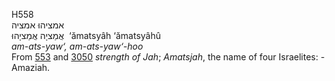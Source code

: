<body>
  <p>H558<br>  אמציהוּ    אמציה  <br> אֲמַציָה  אֲמַציָהוּ  ‎  ‘ămatsyâh  ‘ămatsyâhû  <br><i>am-ats-yaw‘,</i> <i>am-ats-yaw‘-hoo </i><br>From <a href="h0553.htm">553</a> and <a href="h3050.htm">3050</a>  <i>strength</i> <i>of</i> <i>Jah</i>; <i>Amatsjah</i>, the name of four Israelites: - Amaziah.<br></p>
 </body>